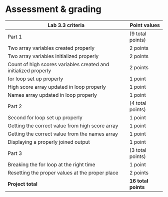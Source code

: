# Assessment & grading

Lab 3.3 criteria|Point values
-|-
Part 1|(9 total points)
Two array variables created properly|2 points
Two array variables initialized properly|2 points
Count of high scores variables created and initialized properly|2 points
for loop set up properly|1 point
High score array updated in loop properly|1 point
Names array updated in loop properly|1 point
Part 2|(4 total points)
Second for loop set up properly|1 point
Getting the correct value from high score array |1 point
Getting the correct value from the names array|1 point
Displaying a properly joined output|1 point
Part 3|(3 total points)
Breaking the for loop at the right time|1 point
Resetting the proper values at the proper place|2 points
**Project total**|**16 total points**
